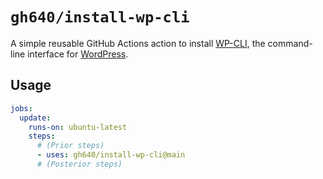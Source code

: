 # `gh640/install-wp-cli`

A simple reusable GitHub Actions action to install [WP-CLI](https://wp-cli.org/), the command-line interface for [WordPress](https://wordpress.org/).

## Usage

```yaml
jobs:
  update:
    runs-on: ubuntu-latest
    steps:
      # (Prior steps)
      - uses: gh640/install-wp-cli@main
      # (Posterior steps)
```
